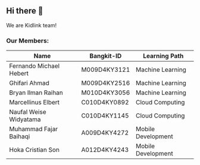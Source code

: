 ## Hi there 👋

We are Kidlink team!

### Our Members:

| Name                        | Bangkit-ID     | Learning Path      |
|-----------------------------|----------------|--------------------|
| Fernando Michael Hebert     | M009D4KY3121   | Machine Learning   |
| Ghifari Ahmad               | M009D4KY2516   | Machine Learning   |
| Bryan Ilman Raihan          | M010D4KY3056   | Machine Learning   |
| Marcellinus Elbert          | C010D4KY0892   | Cloud Computing    |
| Naufal Weise Widyatama      | C010D4KY1145   | Cloud Computing    |
| Muhammad Fajar Baihaqi      | A009D4KY4272   | Mobile Development |
| Hoka Cristian Son           | A012D4KY4243   | Mobile Development |

<!--

**Here are some ideas to get you started:**

🙋‍♀️ A short introduction - what is your organization all about?
🌈 Contribution guidelines - how can the community get involved?
👩‍💻 Useful resources - where can the community find your docs? Is there anything else the community should know?
🍿 Fun facts - what does your team eat for breakfast?
🧙 Remember, you can do mighty things with the power of [Markdown](https://docs.github.com/github/writing-on-github/getting-started-with-writing-and-formatting-on-github/basic-writing-and-formatting-syntax)
-->
